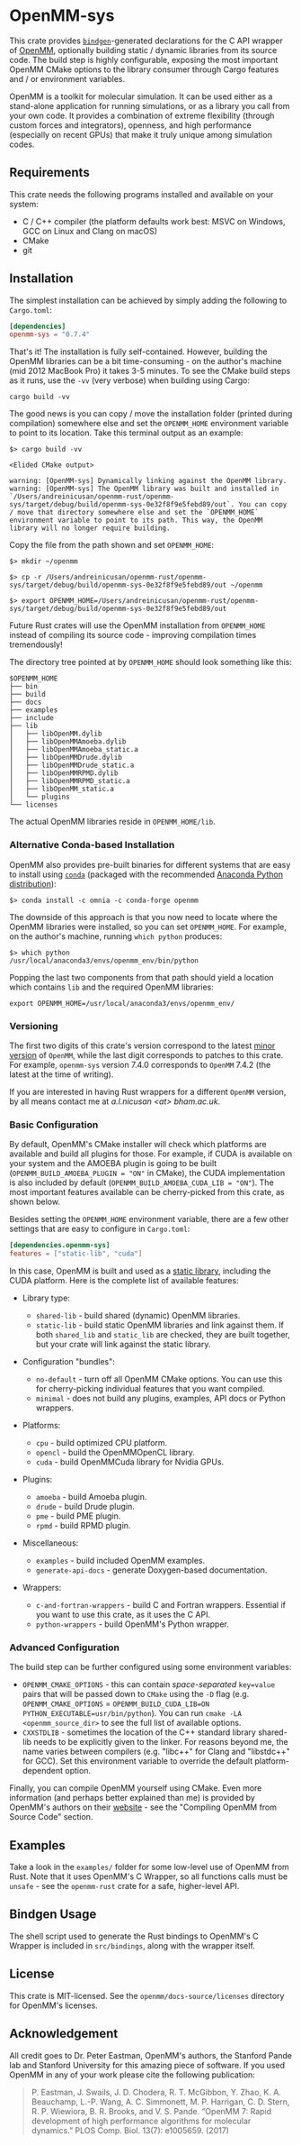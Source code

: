 # OpenMM-sys
This crate provides [`bindgen`](https://docs.rs/bindgen/)-generated declarations for the C API wrapper of [OpenMM](http://openmm.org/), optionally building static / dynamic libraries from its source code. The build step is highly configurable, exposing the most important OpenMM CMake options to the library consumer through Cargo features and / or environment variables.

OpenMM is a toolkit for molecular simulation. It can be used either as a stand-alone application for running simulations, or as a library you call from your own code. It provides a combination of extreme flexibility (through custom forces and integrators), openness, and high performance (especially on recent GPUs) that make it truly unique among simulation codes.

## Requirements
This crate needs the following programs installed and available on your system:

- C / C++ compiler (the platform defaults work best: MSVC on Windows, GCC on Linux and Clang on macOS)
- CMake
- git

## Installation

The simplest installation can be achieved by simply adding the following to `Cargo.toml`:

```toml
[dependencies]
openmm-sys = "0.7.4"
```

That's it! The installation is fully self-contained. However, building the OpenMM libraries can be a bit time-consuming - on the author's machine (mid 2012 MacBook Pro) it takes 3-5 minutes. To see the CMake build steps as it runs, use the `-vv` (very verbose) when building using Cargo:

```
cargo build -vv
```

The good news is you can copy / move the installation folder (printed during compilation) somewhere else and set the `OPENMM_HOME` environment variable to point to its location. Take this terminal output as an example:

```
$> cargo build -vv

<Elided CMake output>

warning: [OpenMM-sys] Dynamically linking against the OpenMM library.
warning: [OpenMM-sys] The OpenMM library was built and installed in `/Users/andreinicusan/openmm-rust/openmm-sys/target/debug/build/openmm-sys-0e32f8f9e5febd89/out`. You can copy / move that directory somewhere else and set the `OPENMM_HOME` environment variable to point to its path. This way, the OpenMM library will no longer require building.

```

Copy the file from the path shown and set `OPENMM_HOME`:

```
$> mkdir ~/openmm

$> cp -r /Users/andreinicusan/openmm-rust/openmm-sys/target/debug/build/openmm-sys-0e32f8f9e5febd89/out ~/openmm

$> export OPENMM_HOME=/Users/andreinicusan/openmm-rust/openmm-sys/target/debug/build/openmm-sys-0e32f8f9e5febd89/out
```

Future Rust crates will use the OpenMM installation from `OPENMM_HOME` instead of compiling its source code - improving compilation times tremendously!

The directory tree pointed at by `OPENMM_HOME` should look something like this:

```
$OPENMM_HOME
├── bin
├── build
├── docs
├── examples
├── include
├── lib
│   ├── libOpenMM.dylib
│   ├── libOpenMMAmoeba.dylib
│   ├── libOpenMMAmoeba_static.a
│   ├── libOpenMMDrude.dylib
│   ├── libOpenMMDrude_static.a
│   ├── libOpenMMRPMD.dylib
│   ├── libOpenMMRPMD_static.a
│   ├── libOpenMM_static.a
│   └── plugins
└── licenses
```

The actual OpenMM libraries reside in `OPENMM_HOME/lib`.

### Alternative Conda-based Installation
OpenMM also provides pre-built binaries for different systems that are easy to install using [`conda`](https://docs.conda.io/en/latest/) (packaged with the recommended [Anaconda Python distribution](https://docs.continuum.io/anaconda/install/)):

```
$> conda install -c omnia -c conda-forge openmm
```

The downside of this approach is that you now need to locate where the OpenMM libraries were installed, so you can set `OPENMM_HOME`. For example, on the author's machine, running `which python` produces:

```
$> which python
/usr/local/anaconda3/envs/openmm_env/bin/python
```

Popping the last two components from that path should yield a location which contains `lib` and the required OpenMM libraries:

```
export OPENMM_HOME=/usr/local/anaconda3/envs/openmm_env/
```

### Versioning
The first two digits of this crate's version correspond to the latest [minor version](https://semver.org/) of `OpenMM`, while the last digit corresponds to patches to this crate. For example, `openmm-sys` version 7.4.0 corresponds to `OpenMM` 7.4.2 (the latest at the time of writing).

If you are interested in having Rust wrappers for a different `OpenMM` version, by all means contact me at *a.l.nicusan \<at\> bham.ac.uk*.


### Basic Configuration
By default, OpenMM's CMake installer will check which platforms are available and build all plugins for those. For example, if CUDA is available on your system and the AMOEBA plugin is going to be built (`OPENMM_BUILD_AMOEBA_PLUGIN = "ON"` in CMake), the CUDA implementation is also included by default (`OPENMM_BUILD_AMOEBA_CUDA_LIB = "ON"`). The most important features available can be cherry-picked from this crate, as shown below.

Besides setting the `OPENMM_HOME` environment variable, there are a few other settings that are easy to configure in `Cargo.toml`:

```toml
[dependencies.openmm-sys]
features = ["static-lib", "cuda"]
```

In this case, OpenMM is built and used as a [static library](https://en.wikipedia.org/wiki/Static_library), including the CUDA platform. Here is the complete list of available features:

- Library type:
  - `shared-lib` - build shared (dynamic) OpenMM libraries.
  - `static-lib` - build static OpenMM libraries and link against them. If both `shared_lib` and `static_lib` are checked, they are built together, but your crate will link against the static library.

- Configuration "bundles":
  - `no-default` - turn off all OpenMM CMake options. You can use this for cherry-picking individual features that you want compiled.
  - `minimal` - does not build any plugins, examples, API docs or Python wrappers. 

- Platforms:
  - `cpu` - build optimized CPU platform.
  - `opencl` - build the OpenMMOpenCL library.
  - `cuda` - build OpenMMCuda library for Nvidia GPUs.

- Plugins:
  - `amoeba` - build Amoeba plugin.
  - `drude` - build Drude plugin.
  - `pme` - build PME plugin.
  - `rpmd` - build RPMD plugin.

- Miscellaneous:
  - `examples` - build included OpenMM examples.
  - `generate-api-docs` - generate Doxygen-based documentation.

- Wrappers:
  - `c-and-fortran-wrappers` - build C and Fortran wrappers. Essential if you want to use this crate, as it uses the C API.
  - `python-wrappers` - build OpenMM's Python wrapper.

### Advanced Configuration
The build step can be further configured using some environment variables:

- `OPENMM_CMAKE_OPTIONS` - this can contain *space-separated* `key=value` pairs that will be passed down to `CMake` using the `-D` flag (e.g. `OPENMM_CMAKE_OPTIONS` = `OPENMM_BUILD_CUDA_LIB=ON PYTHON_EXECUTABLE=usr/bin/python`). You can run `cmake -LA <openmm_source_dir>` to see the full list of available options.
- `CXXSTDLIB` - sometimes the location of the C++ standard library shared-lib needs to be explicitly given to the linker. For reasons beyond me, the name varies between compilers (e.g. "libc++" for Clang and "libstdc++" for GCC). Set this environment variable to override the default platform-dependent option.

Finally, you can compile OpenMM yourself using CMake. Even more information (and perhaps better explained than me) is provided by OpenMM's authors on their [website](http://docs.openmm.org/latest/userguide/library.html#compiling-openmm-from-source-code) - see the "Compiling OpenMM from Source Code" section.


## Examples
Take a look in the `examples/` folder for some low-level use of OpenMM from Rust. Note that it uses OpenMM's C Wrapper, so all functions calls must be `unsafe` - see the `openmm-rust` crate for a safe, higher-level API.

## Bindgen Usage
The shell script used to generate the Rust bindings to OpenMM's C Wrapper is included in `src/bindings`, along with the wrapper itself.

## License
This crate is MIT-licensed. See the `openmm/docs-source/licenses` directory for OpenMM's licenses.

## Acknowledgement
All credit goes to Dr. Peter Eastman, OpenMM's authors, the Stanford Pande lab and Stanford University for this amazing piece of software. If you used OpenMM in any of your work please cite the following publication:

> P. Eastman, J. Swails, J. D. Chodera, R. T. McGibbon, Y. Zhao, K. A. Beauchamp, L.-P. Wang, A. C. Simmonett, M. P. Harrigan, C. D. Stern, R. P. Wiewiora, B. R. Brooks, and V. S. Pande. “OpenMM 7: Rapid development of high performance algorithms for molecular dynamics.” PLOS Comp. Biol. 13(7): e1005659. (2017)

